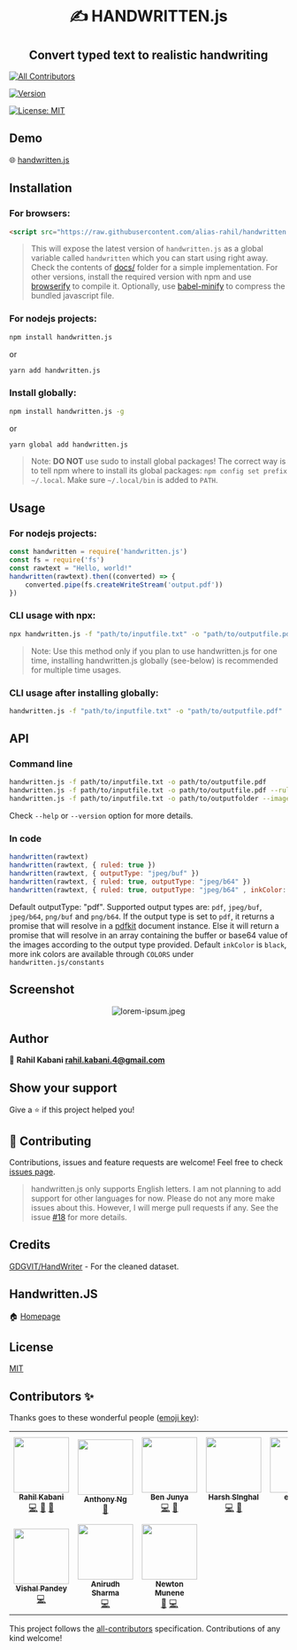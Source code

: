 <h1 align="center">✍️ HANDWRITTEN.js</h1>
<h2 align="center">Convert typed text to realistic handwriting</h2>

<!-- ALL-CONTRIBUTORS-BADGE:START - Do not remove or modify this section -->
[![All Contributors](https://img.shields.io/badge/all_contributors-10-orange.svg?style=flat-square)](#contributors-)
<!-- ALL-CONTRIBUTORS-BADGE:END -->

[![Version](https://img.shields.io/npm/v/handwritten.js.svg)](https://www.npmjs.com/package/handwritten.js)

[![License: MIT](https://img.shields.io/badge/License-MIT-yellow.svg)](https://github.com/alias-rahil/handwritten.js/blob/master/LICENSE)

## Demo

🌐 [handwritten.js](https://alias-rahil.github.io/handwritten.js/)

## Installation

### For browsers:

```html
<script src="https://raw.githubusercontent.com/alias-rahil/handwritten.js/master/docs/handwritten.js"></script>
```

> This will expose the latest version of `handwritten.js` as a global variable called `handwritten` which you can start using right away. Check the contents of [docs/](https://github.com/alias-rahil/handwritten.js/blob/master/docs/) folder for a simple implementation. For other versions, install the required version with npm and use [browserify](https://www.npmjs.com/package/browserify) to compile it. Optionally, use [babel-minify](https://www.npmjs.com/package/babel-minify) to compress the bundled javascript file.

### For nodejs projects:

```bash
npm install handwritten.js
```

or

```bash
yarn add handwritten.js
```

### Install globally:

```bash
npm install handwritten.js -g
```

or

```bash
yarn global add handwritten.js
```

> Note: **DO NOT** use sudo to install global packages! The correct way is to tell npm where to install its global packages: `npm config set prefix ~/.local`. Make sure `~/.local/bin` is added to `PATH`.

## Usage

### For nodejs projects:

```javascript
const handwritten = require('handwritten.js')
const fs = require('fs')
const rawtext = "Hello, world!"
handwritten(rawtext).then((converted) => {
    converted.pipe(fs.createWriteStream('output.pdf'))
})
```

### CLI usage with npx:

```bash
npx handwritten.js -f "path/to/inputfile.txt" -o "path/to/outputfile.pdf"
```

> Note: Use this method only if you plan to use handwritten.js for one time, installing handwritten.js globally (see-below) is recommended for multiple time usages.

### CLI usage after installing globally:

```bash
handwritten.js -f "path/to/inputfile.txt" -o "path/to/outputfile.pdf"
```

## API

### Command line

```bash
handwritten.js -f path/to/inputfile.txt -o path/to/outputfile.pdf
handwritten.js -f path/to/inputfile.txt -o path/to/outputfile.pdf --ruled
handwritten.js -f path/to/inputfile.txt -o path/to/outputfolder --images png
```

Check `--help` or `--version` option for more details.

### In code

```javascript
handwritten(rawtext)
handwritten(rawtext, { ruled: true })
handwritten(rawtext, { outputType: "jpeg/buf" })
handwritten(rawtext, { ruled: true, outputType: "jpeg/b64" })
handwritten(rawtext, { ruled: true, outputType: "jpeg/b64" , inkColor: COLORS.RED})
```

Default outputType: "pdf". Supported output types are: `pdf`, `jpeg/buf`, `jpeg/b64`, `png/buf` and `png/b64`. If the output type is set to `pdf`, it returns a promise that will resolve in a [pdfkit](https://github.com/foliojs/pdfkit#readme) document instance. Else it will return a promise that will resolve in an array containing the buffer or base64 value of the images according to the output type provided. 
Default `inkColor` is `black`, more ink colors are available through `COLORS` under `handwritten.js/constants`

## Screenshot

<p align="center">
  <img align="center" src="https://raw.githubusercontent.com/alias-rahil/handwritten.js/master/screenshots/lorem-ipsum.jpeg" alt="lorem-ipsum.jpeg">
</p>

## Author

👤 **Rahil Kabani <rahil.kabani.4@gmail.com>**

## Show your support

Give a ⭐️ if this project helped you!

## 🤝 Contributing

Contributions, issues and feature requests are welcome! Feel free to check [issues page](https://github.com/alias-rahil/handwritten.js/issues).

> handwritten.js only supports English letters. I am not planning to add support for other languages for now. Please do not any more make issues about this. However, I will merge pull requests if any. See the issue [#18](https://github.com/alias-rahil/handwritten.js/issues/18) for more details.

## Credits

[GDGVIT/HandWriter](https://github.com/GDGVIT/HandWriter) - For the cleaned dataset.

## Handwritten.JS

🏠 [Homepage](https://github.com/alias-rahil/handwritten.js#readme)

## License

[MIT](https://github.com/alias-rahil/handwritten.js/blob/master/LICENSE)

## Contributors ✨

Thanks goes to these wonderful people ([emoji key](https://allcontributors.org/docs/en/emoji-key)):

<!-- ALL-CONTRIBUTORS-LIST:START - Do not remove or modify this section -->
<!-- prettier-ignore-start -->
<!-- markdownlint-disable -->
<table>
  <tr>
    <td align="center"><a href="https://alias-rahil.github.io/"><img src="https://avatars2.githubusercontent.com/u/59060219?v=4?s=100" width="100px;" alt=""/><br /><sub><b>Rahil Kabani</b></sub></a><br /><a href="https://github.com/alias-rahil/handwritten.js/commits?author=alias-rahil" title="Code">💻</a> <a href="https://github.com/alias-rahil/handwritten.js/commits?author=alias-rahil" title="Documentation">📖</a> <a href="#maintenance-alias-rahil" title="Maintenance">🚧</a></td>
    <td align="center"><a href="http://anthonyng.me"><img src="https://avatars1.githubusercontent.com/u/14035529?v=4?s=100" width="100px;" alt=""/><br /><sub><b>Anthony Ng</b></sub></a><br /><a href="https://github.com/alias-rahil/handwritten.js/commits?author=newyork-anthonyng" title="Documentation">📖</a></td>
    <td align="center"><a href="http://modernjsbyexample.net"><img src="https://avatars0.githubusercontent.com/u/7918387?v=4?s=100" width="100px;" alt=""/><br /><sub><b>Ben Junya</b></sub></a><br /><a href="https://github.com/alias-rahil/handwritten.js/commits?author=MrBenJ" title="Code">💻</a> <a href="https://github.com/alias-rahil/handwritten.js/commits?author=MrBenJ" title="Documentation">📖</a></td>
    <td align="center"><a href="https://github.com/hsrambo07"><img src="https://avatars0.githubusercontent.com/u/60664245?v=4?s=100" width="100px;" alt=""/><br /><sub><b>Harsh SInghal</b></sub></a><br /><a href="https://github.com/alias-rahil/handwritten.js/commits?author=hsrambo07" title="Code">💻</a> <a href="#maintenance-hsrambo07" title="Maintenance">🚧</a></td>
    <td align="center"><a href="https://github.com/etnnth"><img src="https://avatars3.githubusercontent.com/u/46907310?v=4?s=100" width="100px;" alt=""/><br /><sub><b>etienne</b></sub></a><br /><a href="https://github.com/alias-rahil/handwritten.js/commits?author=etnnth" title="Code">💻</a></td>
    <td align="center"><a href="https://github.com/ashikka"><img src="https://avatars.githubusercontent.com/u/58368421?v=4?s=100" width="100px;" alt=""/><br /><sub><b>Ashikka Gupta</b></sub></a><br /><a href="#maintenance-ashikka" title="Maintenance">🚧</a> <a href="https://github.com/alias-rahil/handwritten.js/commits?author=ashikka" title="Code">💻</a></td>
    <td align="center"><a href="https://suyashsonawane.me"><img src="https://avatars.githubusercontent.com/u/35629339?v=4?s=100" width="100px;" alt=""/><br /><sub><b>Suyash Sonawane</b></sub></a><br /><a href="https://github.com/alias-rahil/handwritten.js/commits?author=SuyashSonawane" title="Documentation">📖</a> <a href="https://github.com/alias-rahil/handwritten.js/commits?author=SuyashSonawane" title="Code">💻</a></td>
  </tr>
  <tr>
    <td align="center"><a href="https://github.com/Vishal-sys-code"><img src="https://avatars.githubusercontent.com/u/68536727?v=4?s=100" width="100px;" alt=""/><br /><sub><b>Vishal Pandey</b></sub></a><br /><a href="https://github.com/alias-rahil/handwritten.js/commits?author=Vishal-sys-code" title="Code">💻</a></td>
    <td align="center"><a href="https://github.com/AnirudhBot"><img src="https://avatars.githubusercontent.com/u/78658727?v=4?s=100" width="100px;" alt=""/><br /><sub><b>Anirudh Sharma</b></sub></a><br /><a href="https://github.com/alias-rahil/handwritten.js/commits?author=AnirudhBot" title="Code">💻</a></td>
    <td align="center"><a href="https://www.newtonmunene.dev/"><img src="https://avatars.githubusercontent.com/u/29271333?v=4?s=100" width="100px;" alt=""/><br /><sub><b>Newton Munene</b></sub></a><br /><a href="https://github.com/alias-rahil/handwritten.js/issues?q=author%3Anewtonmunene99" title="Bug reports">🐛</a> <a href="https://github.com/alias-rahil/handwritten.js/commits?author=newtonmunene99" title="Code">💻</a></td>
  </tr>
</table>

<!-- markdownlint-restore -->
<!-- prettier-ignore-end -->

<!-- ALL-CONTRIBUTORS-LIST:END -->

This project follows the [all-contributors](https://github.com/all-contributors/all-contributors) specification. Contributions of any kind welcome!
